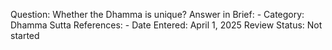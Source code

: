 Question: Whether the Dhamma is unique?
Answer in Brief: -
 Category: Dhamma
Sutta References: -
Date Entered: April 1, 2025
Review Status: Not started